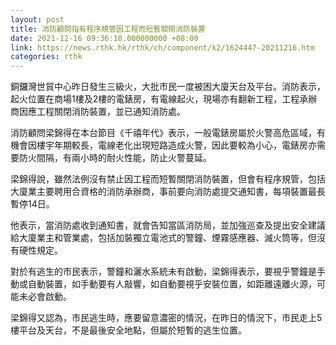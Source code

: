 ```yaml
---
layout: post
title: 消防顧問指有程序規管因工程而短暫關閉消防裝置
date: 2021-12-16 09:36:10.000000000 +08:00
link: https://news.rthk.hk/rthk/ch/component/k2/1624447-20211216.htm
categories: rthk
---
```


銅鑼灣世貿中心昨日發生三級火，大批市民一度被困大廈天台及平台。消防表示，起火位置在商場1樓及2樓的電錶房，有電線起火，現場亦有翻新工程，工程承辦商因應工程關閉消防裝置，並已通知消防處。

消防顧問梁錦得在本台節目《千禧年代》表示，一般電錶房屬於火警高危區域，有機會因樓宇年期較長，電線老化出現短路造成火警，因此要較為小心，電錶房亦需要防火間隔，有兩小時的耐火性能，防止火警蔓延。

梁錦得說，雖然法例沒有禁止因工程而短暫關閉消防裝置，但會有程序規管，包括大廈業主要聘用合資格的消防承辦商，事前要向消防處提交通知書，每項裝置最長暫停14日。

他表示，當消防處收到通知書，就會告知當區消防局，並加強巡查及提出安全建議給大廈業主和管業處，包括加裝獨立電池式的警鐘、煙霧感應器、滅火筒等，但沒有硬性規定。

對於有逃生的市民表示，警鐘和灑水系統未有啟動，梁錦得表示，要視乎警鐘是手動或自動裝置，如手動要有人敲響，如自動要視乎安裝位置，如距離遠離火源，可能未必會啟動。

梁錦得又認為，市民逃生時，應要留意濃密的情況，在昨日的情況下，市民走上5樓平台及天台，不是最後安全地點，但屬於短暫的逃生位置。
